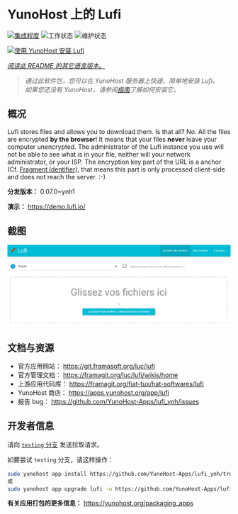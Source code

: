 <!--
注意：此 README 由 <https://github.com/YunoHost/apps/tree/master/tools/readme_generator> 自动生成
请勿手动编辑。
-->

# YunoHost 上的 Lufi

[![集成程度](https://apps.yunohost.org/badge/integration/lufi)](https://ci-apps.yunohost.org/ci/apps/lufi/)
![工作状态](https://apps.yunohost.org/badge/state/lufi)
![维护状态](https://apps.yunohost.org/badge/maintained/lufi)

[![使用 YunoHost 安装 Lufi](https://install-app.yunohost.org/install-with-yunohost.svg)](https://install-app.yunohost.org/?app=lufi)

*[阅读此 README 的其它语言版本。](./ALL_README.md)*

> *通过此软件包，您可以在 YunoHost 服务器上快速、简单地安装 Lufi。*  
> *如果您还没有 YunoHost，请参阅[指南](https://yunohost.org/install)了解如何安装它。*

## 概况

Lufi stores files and allows you to download them. Is that all? No. All the files are encrypted **by the browser**! It means that your files **never** leave your computer unencrypted.
The administrator of the Lufi instance you use will not be able to see what is in your file, neither will your network administrator, or your ISP.
The encryption key part of the URL is a anchor (Cf. [Fragment Identifier](https://en.wikipedia.org/wiki/Fragment_identifier)), that means this part is only processed client-side and does not reach the server. :-)


**分发版本：** 0.07.0~ynh1

**演示：** <https://demo.lufi.io/>

## 截图

![Lufi 的截图](./doc/screenshots/screenshot_lufi_1.png)

## 文档与资源

- 官方应用网站： <https://git.framasoft.org/luc/lufi>
- 官方管理文档： <https://framagit.org/luc/lufi/wikis/home>
- 上游应用代码库： <https://framagit.org/fiat-tux/hat-softwares/lufi>
- YunoHost 商店： <https://apps.yunohost.org/app/lufi>
- 报告 bug： <https://github.com/YunoHost-Apps/lufi_ynh/issues>

## 开发者信息

请向 [`testing` 分支](https://github.com/YunoHost-Apps/lufi_ynh/tree/testing) 发送拉取请求。

如要尝试 `testing` 分支，请这样操作：

```bash
sudo yunohost app install https://github.com/YunoHost-Apps/lufi_ynh/tree/testing --debug
或
sudo yunohost app upgrade lufi -u https://github.com/YunoHost-Apps/lufi_ynh/tree/testing --debug
```

**有关应用打包的更多信息：** <https://yunohost.org/packaging_apps>
